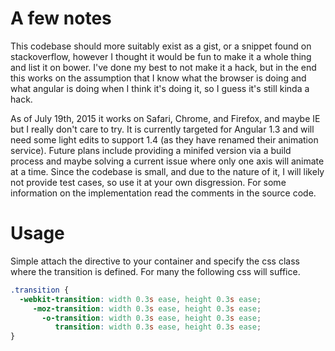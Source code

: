 # A few notes
This codebase should more suitably exist as a gist, or a snippet found on stackoverflow, however I thought it would be fun to make it a whole thing and list it on bower. I've done my best to not make it a hack, but in the end this works on the assumption that I know what the browser is doing and what angular is doing when I think it's doing it, so I guess it's still kinda a hack.

As of July 19th, 2015 it works on Safari, Chrome, and Firefox, and maybe IE but I really don't care to try. It is currently targeted for Angular 1.3 and will need some light edits to support 1.4 (as they have renamed their animation service). Future plans include providing a minifed version via a build process and maybe solving a current issue where only one axis will animate at a time. Since the codebase is small, and due to the nature of it, I will likely not provide test cases, so use it at your own disgression. For some information on the implementation read the comments in the source code.

# Usage
Simple attach the directive to your container and specify the css class where the transition is defined. For many the following css will suffice.
```css
.transition {
  -webkit-transition: width 0.3s ease, height 0.3s ease;
     -moz-transition: width 0.3s ease, height 0.3s ease;
       -o-transition: width 0.3s ease, height 0.3s ease;
          transition: width 0.3s ease, height 0.3s ease;
}
```
